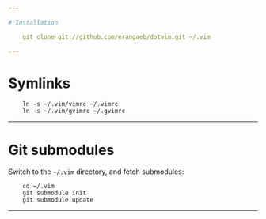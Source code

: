 ```yaml
---

# Installation  

    git clone git://github.com/erangaeb/dotvim.git ~/.vim  
    
---
```


# Symlinks

```
	ln -s ~/.vim/vimrc ~/.vimrc  
	ln -s ~/.vim/gvimrc ~/.gvimrc
```

---

# Git submodules

Switch to the `~/.vim` directory, and fetch submodules:

```
	cd ~/.vim  
	git submodule init  
	git submodule update
```

---
